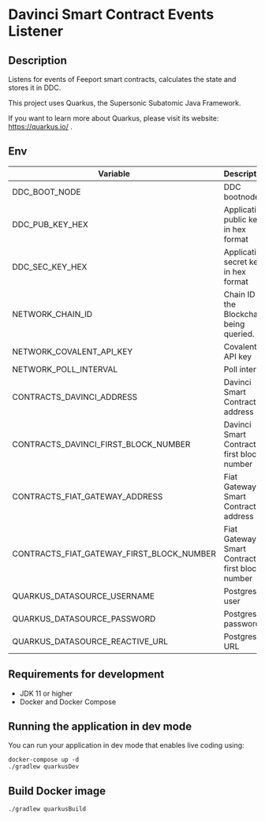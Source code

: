 # Davinci Smart Contract Events Listener

## Description

Listens for events of Feeport smart contracts, calculates the state and stores it in DDC.

This project uses Quarkus, the Supersonic Subatomic Java Framework.

If you want to learn more about Quarkus, please visit its website: https://quarkus.io/ .

## Env

|Variable|Description|Default value|
|---|---|---|
|DDC_BOOT_NODE|DDC bootnode|`https://node-0.ddc.dev.cere.network`|
|DDC_PUB_KEY_HEX|Application public key in hex format|`0x16047c8f17b13b15021a1c2be99259fb08dda9bf517746795c6fb5fb3f461178`|
|DDC_SEC_KEY_HEX|Application secret key in hex format|`0x3c18b7b6e1fe67af056e77870c65a019c65a7ed7052d550fcc191ca54d16ca9116047c8f17b13b15021a1c2be99259fb08dda9bf517746795c6fb5fb3f461178`|
|NETWORK_CHAIN_ID|Chain ID of the Blockchain being queried.|`80001`|
|NETWORK_COVALENT_API_KEY|Covalent API key|`ckey_103992e94cd94393beb35d1456d`|
|NETWORK_POLL_INTERVAL|Poll interval|`PT30S`|
|CONTRACTS_DAVINCI_ADDRESS|Davinci Smart Contract address|`0x4F908981A3CFdd440f7a3d114b06b1695DA8373b`|
|CONTRACTS_DAVINCI_FIRST_BLOCK_NUMBER|Davinci Smart Contract first block number|`17508849`|
|CONTRACTS_FIAT_GATEWAY_ADDRESS|Fiat Gateway Smart Contract address|`0xe4708fcCEA49b9305f48901bc2195664dC198097`|
|CONTRACTS_FIAT_GATEWAY_FIRST_BLOCK_NUMBER|Fiat Gateway Smart Contract first block number|`18593691`|
|QUARKUS_DATASOURCE_USERNAME|Postgres user|`pg`|
|QUARKUS_DATASOURCE_PASSWORD|Postgres password|`pwd`|
|QUARKUS_DATASOURCE_REACTIVE_URL|Postgres URL|`postgresql://localhost:5432/davinci`|

## Requirements for development

- JDK 11 or higher
- Docker and Docker Compose

## Running the application in dev mode

You can run your application in dev mode that enables live coding using:

```shell
docker-compose up -d
./gradlew quarkusDev
```

## Build Docker image

```shell
./gradlew quarkusBuild
```

